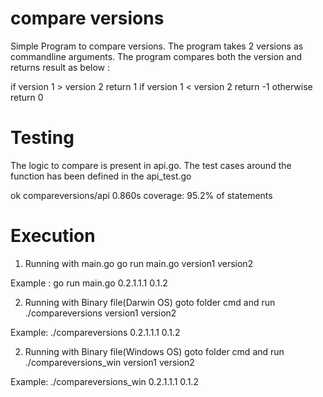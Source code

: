 # compare versions
Simple Program to compare versions. The program takes 2 versions as commandline arguments. The program compares both the version and returns result as below : 

if version 1 > version 2 return 1
if version 1 < version 2 return -1
otherwise return 0

# Testing 
The logic to compare is present in api.go. The test cases around the function has been defined in the api_test.go

ok  	compareversions/api	0.860s	coverage: 95.2% of statements

# Execution

1. Running with main.go
    go run main.go version1 version2

Example : go run main.go 0.2.1.1.1 0.1.2

2. Running with Binary file(Darwin OS)
    goto folder cmd and run 
    ./compareversions version1 version2

Example: ./compareversions 0.2.1.1.1 0.1.2

2. Running with Binary file(Windows OS)
 goto folder cmd and run 
    ./compareversions_win version1 version2

Example: ./compareversions_win 0.2.1.1.1 0.1.2
